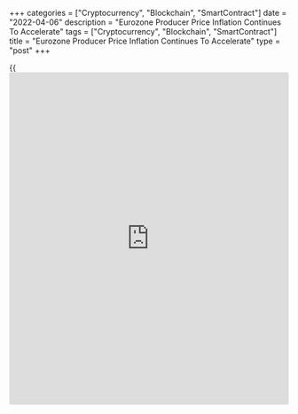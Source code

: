 +++
categories = ["Cryptocurrency", "Blockchain", "SmartContract"]
date = "2022-04-06"
description = "Eurozone Producer Price Inflation Continues To Accelerate"
tags = ["Cryptocurrency", "Blockchain", "SmartContract"]
title = "Eurozone Producer Price Inflation Continues To Accelerate"
type = "post"
+++

{{<iframe id="large-banner" src="https://www.bounty.group/#slide=13.0" width="100%" height="600" scrolling="no" style="border: 0px solid rgb(216, 221, 230); border-radius: 3px;">}}

Eurozone producer price inflation continued to rise in February driven
by higher energy and intermediate goods prices, data from Eurostat
showed on Wednesday.

Producer price inflation increased to 31.4 percent in February from 30.6
percent in January. Economists had forecast the rate to rise to 31.5
percent.

Among components of PPI, energy prices climbed 87.2 percent and
intermediate goods prices gained 20.8 percent. Durable and non-durable
consumer goods prices grew 7.2 percent and 6.8 percent, respectively.
Prices of capital goods were up 5.9 percent.

Excluding energy, producer price inflation rose to 12.2 percent from
11.8 percent in the previous month.

On a monthly basis, producer prices gained 1.1 percent, slower than the
5.1 percent increase in January. Prices were expected to rise 1.3
percent.

In the EU27, producer prices moved up 1.1 percent on month and by 31.1
percent from the same period last year.

For comments and feedback [contact](https://www.playgroundfx.com/contact/): editorial@rtt[news](https://www.letsplayfx.com/blog/forex-news-website/).com

[Economic News][1]

 **What parts of the world are seeing the best (and worst) economic
performances lately? Click[here][2] to check out our [Econ Scorecard][2]
and find out! See up-to-the-moment [ranking](https://www.playgroundfx.com/blog/crypto-exchange-ranking/)s for the best and worst
performers in [GDP][3], [unemployment rate][4], [inflation][5] and much
more.**

   1. www.rtt[news](https://www.letsplayfx.com/blog/forex-news-website/).com/Content/EconomicNews.aspx
   2. www.rtt[news](https://www.letsplayfx.com/blog/forex-news-website/).com/economic-scorecard/world-rank/unemployment-rate/highest-performance.aspx
   3. www.rtt[news](https://www.letsplayfx.com/blog/forex-news-website/).com/economic-scorecard/world-rank/GDP/highest-performance.aspx
   4. www.rtt[news](https://www.letsplayfx.com/blog/forex-news-website/).com/economic-scorecard/world-rank/unemployment-rate/lowest-performance.aspx
   5. www.rtt[news](https://www.letsplayfx.com/blog/forex-news-website/).com/economic-scorecard/world-rank/CPI/highest-performance.aspx